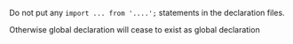Do not put any `import ... from '....';` statements in the declaration files.

Otherwise global declaration will cease to exist as global declaration
